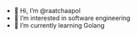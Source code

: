 - 👋 Hi, I’m @raatchaapol
- 👀 I’m interested in software engineering
- 🌱 I’m currently learning Golang

<!---
raatchaapol/raatchaapol is a ✨ special ✨ repository because its `README.md` (this file) appears on your GitHub profile.
You can click the Preview link to take a look at your changes.
--->
